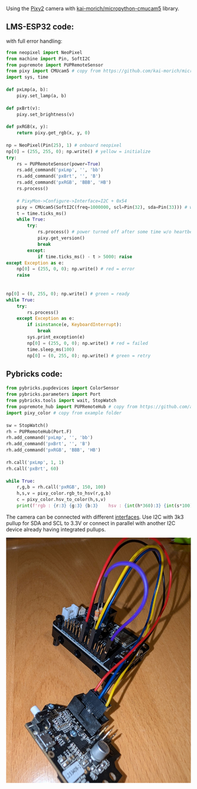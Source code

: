 Using the [Pixy2](https://pixycam.com/pixy2/) camera with [kai-morich/micropython-cmucam5](https://github.com/kai-morich/micropython-cmucam5) library.

## LMS-ESP32 code:
with full error handling:
```python
from neopixel import NeoPixel 
from machine import Pin, SoftI2C
from pupremote import PUPRemoteSensor
from pixy import CMUcam5 # copy from https://github.com/kai-morich/micropython-cmucam5/blob/main/pixy.py
import sys, time

def pxLmp(a, b):
    pixy.set_lamp(a, b)

def pxBrt(v):
    pixy.set_brightness(v)

def pxRGB(x, y):
    return pixy.get_rgb(x, y, 0)

np = NeoPixel(Pin(25), 1) # onboard neopixel
np[0] = (255, 255, 0); np.write() # yellow = initialize
try:
    rs = PUPRemoteSensor(power=True)
    rs.add_command('pxLmp', '', 'bb')
    rs.add_command('pxBrt', '', 'B')
    rs.add_command('pxRGB', 'BBB', 'HB')
    rs.process()

    # PixyMon->Configure->Interface=I2C + 0x54
    pixy = CMUcam5(SoftI2C(freq=1000000, scl=Pin(32), sda=Pin(33))) # with 3k3 pullup each to 3.3V
    t = time.ticks_ms()
    while True:
        try:
            rs.process() # power turned off after some time w/o heartbeat
            pixy.get_version()
            break
        except:
            if time.ticks_ms() - t > 5000: raise
except Exception as e:
    np[0] = (255, 0, 0); np.write() # red = error
    raise


np[0] = (0, 255, 0); np.write() # green = ready
while True:
    try:
        rs.process()
    except Exception as e:
        if isinstance(e, KeyboardInterrupt):
            break
        sys.print_exception(e)
        np[0] = (255, 0, 0); np.write() # red = failed
        time.sleep_ms(100)
        np[0] = (0, 255, 0); np.write() # green = retry
```

## Pybricks code:
```python
from pybricks.pupdevices import ColorSensor
from pybricks.parameters import Port
from pybricks.tools import wait, StopWatch
from pupremote_hub import PUPRemoteHub # copy from https://github.com/antonvh/PUPRemote/blob/main/src/pupremote_hub.py
import pixy_color # copy from example folder

sw = StopWatch()
rh = PUPRemoteHub(Port.F)
rh.add_command('pxLmp', '', 'bb')
rh.add_command('pxBrt', '', 'B')
rh.add_command('pxRGB', 'BBB', 'HB')

rh.call('pxLmp', 1, 1)
rh.call('pxBrt', 60)

while True:
    r,g,b = rh.call('pxRGB', 150, 100)
    h,s,v = pixy_color.rgb_to_hsv(r,g,b)
    c = pixy_color.hsv_to_color(h,s,v)
    print(f'rgb : {r:3} {g:3} {b:3}    hsv : {int(h*360):3} {int(s*100):3} {v:3}    color : {c}')
```

The camera can be connected with different [interfaces](interfaces.md). Use I2C with 3k3 pullup for SDA and SCL to 3.3V or connect in parallel with another I2C device already having integrated pullups.

![](wiring.jpg)


